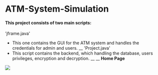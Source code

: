 # ATM-System-Simulation

#### This project consists of two main scripts:
'jframe.java'
- This one contains the GUI for the ATM system and handles the credentials for admin and users.
__
'Project.java'
- This script contains the backend, which handling the database, users privileges, encryption and decryption.
__
__
**Home Page**

![](./ReadmePICs/HomePage.png)
